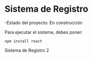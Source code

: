 <h1>Sistema de Registro</h1>

-Estado del proyecto: En construcción

Para ejecutar el sistema, debes poner:

```npm install react```

Sistema de Registro 2
